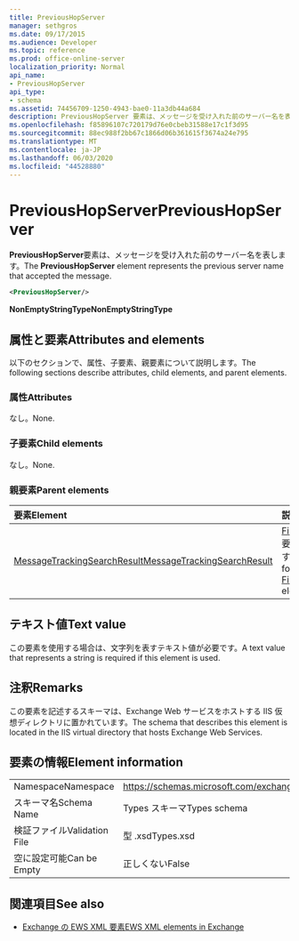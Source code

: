 ```yaml
---
title: PreviousHopServer
manager: sethgros
ms.date: 09/17/2015
ms.audience: Developer
ms.topic: reference
ms.prod: office-online-server
localization_priority: Normal
api_name:
- PreviousHopServer
api_type:
- schema
ms.assetid: 74456709-1250-4943-bae0-11a3db44a684
description: PreviousHopServer 要素は、メッセージを受け入れた前のサーバー名を表します。
ms.openlocfilehash: f85896107c720179d76e0cbeb31588e17c1f3d95
ms.sourcegitcommit: 88ec988f2bb67c1866d06b361615f3674a24e795
ms.translationtype: MT
ms.contentlocale: ja-JP
ms.lasthandoff: 06/03/2020
ms.locfileid: "44528880"
---
```

# <a name="previoushopserver"></a><span data-ttu-id="95f69-103">PreviousHopServer</span><span class="sxs-lookup"><span data-stu-id="95f69-103">PreviousHopServer</span></span>

<span data-ttu-id="95f69-104">**PreviousHopServer**要素は、メッセージを受け入れた前のサーバー名を表します。</span><span class="sxs-lookup"><span data-stu-id="95f69-104">The **PreviousHopServer** element represents the previous server name that accepted the message.</span></span> 
  
```XML
<PreviousHopServer/>
```

 <span data-ttu-id="95f69-105">**NonEmptyStringType**</span><span class="sxs-lookup"><span data-stu-id="95f69-105">**NonEmptyStringType**</span></span>
## <a name="attributes-and-elements"></a><span data-ttu-id="95f69-106">属性と要素</span><span class="sxs-lookup"><span data-stu-id="95f69-106">Attributes and elements</span></span>

<span data-ttu-id="95f69-107">以下のセクションで、属性、子要素、親要素について説明します。</span><span class="sxs-lookup"><span data-stu-id="95f69-107">The following sections describe attributes, child elements, and parent elements.</span></span>
  
### <a name="attributes"></a><span data-ttu-id="95f69-108">属性</span><span class="sxs-lookup"><span data-stu-id="95f69-108">Attributes</span></span>

<span data-ttu-id="95f69-109">なし。</span><span class="sxs-lookup"><span data-stu-id="95f69-109">None.</span></span>
  
### <a name="child-elements"></a><span data-ttu-id="95f69-110">子要素</span><span class="sxs-lookup"><span data-stu-id="95f69-110">Child elements</span></span>

<span data-ttu-id="95f69-111">なし。</span><span class="sxs-lookup"><span data-stu-id="95f69-111">None.</span></span>
  
### <a name="parent-elements"></a><span data-ttu-id="95f69-112">親要素</span><span class="sxs-lookup"><span data-stu-id="95f69-112">Parent elements</span></span>

|<span data-ttu-id="95f69-113">**要素**</span><span class="sxs-lookup"><span data-stu-id="95f69-113">**Element**</span></span>|<span data-ttu-id="95f69-114">**説明**</span><span class="sxs-lookup"><span data-stu-id="95f69-114">**Description**</span></span>|
|:-----|:-----|
|[<span data-ttu-id="95f69-115">MessageTrackingSearchResult</span><span class="sxs-lookup"><span data-stu-id="95f69-115">MessageTrackingSearchResult</span></span>](messagetrackingsearchresult.md) <br/> |<span data-ttu-id="95f69-116">[Findmessagetrackingreportresponse](findmessagetrackingreportresponse.md)要素の単一メッセージ結果を格納します。</span><span class="sxs-lookup"><span data-stu-id="95f69-116">Contains a single message result for a [FindMessageTrackingReportResponse](findmessagetrackingreportresponse.md) element.</span></span>  <br/> |
   
## <a name="text-value"></a><span data-ttu-id="95f69-117">テキスト値</span><span class="sxs-lookup"><span data-stu-id="95f69-117">Text value</span></span>

<span data-ttu-id="95f69-118">この要素を使用する場合は、文字列を表すテキスト値が必要です。</span><span class="sxs-lookup"><span data-stu-id="95f69-118">A text value that represents a string is required if this element is used.</span></span>
  
## <a name="remarks"></a><span data-ttu-id="95f69-119">注釈</span><span class="sxs-lookup"><span data-stu-id="95f69-119">Remarks</span></span>

<span data-ttu-id="95f69-120">この要素を記述するスキーマは、Exchange Web サービスをホストする IIS 仮想ディレクトリに置かれています。</span><span class="sxs-lookup"><span data-stu-id="95f69-120">The schema that describes this element is located in the IIS virtual directory that hosts Exchange Web Services.</span></span>
  
## <a name="element-information"></a><span data-ttu-id="95f69-121">要素の情報</span><span class="sxs-lookup"><span data-stu-id="95f69-121">Element information</span></span>

|||
|:-----|:-----|
|<span data-ttu-id="95f69-122">Namespace</span><span class="sxs-lookup"><span data-stu-id="95f69-122">Namespace</span></span>  <br/> |https://schemas.microsoft.com/exchange/services/2006/types  <br/> |
|<span data-ttu-id="95f69-123">スキーマ名</span><span class="sxs-lookup"><span data-stu-id="95f69-123">Schema Name</span></span>  <br/> |<span data-ttu-id="95f69-124">Types スキーマ</span><span class="sxs-lookup"><span data-stu-id="95f69-124">Types schema</span></span>  <br/> |
|<span data-ttu-id="95f69-125">検証ファイル</span><span class="sxs-lookup"><span data-stu-id="95f69-125">Validation File</span></span>  <br/> |<span data-ttu-id="95f69-126">型 .xsd</span><span class="sxs-lookup"><span data-stu-id="95f69-126">Types.xsd</span></span>  <br/> |
|<span data-ttu-id="95f69-127">空に設定可能</span><span class="sxs-lookup"><span data-stu-id="95f69-127">Can be Empty</span></span>  <br/> |<span data-ttu-id="95f69-128">正しくない</span><span class="sxs-lookup"><span data-stu-id="95f69-128">False</span></span>  <br/> |
   
## <a name="see-also"></a><span data-ttu-id="95f69-129">関連項目</span><span class="sxs-lookup"><span data-stu-id="95f69-129">See also</span></span>



- [<span data-ttu-id="95f69-130">Exchange の EWS XML 要素</span><span class="sxs-lookup"><span data-stu-id="95f69-130">EWS XML elements in Exchange</span></span>](ews-xml-elements-in-exchange.md)


